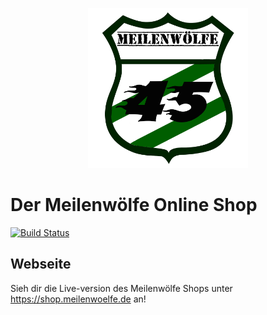
<p align="center">
  <img height="256px" width="256px" style="text-align: center;" src="https://raw.githubusercontent.com/lehoffma/memo/master/src/main/web/src/resources/images/Logo.png">
</p>

# Der Meilenwölfe Online Shop

[![Build Status](https://travis-ci.org/lehoffma/memo.svg?branch=develop)](https://travis-ci.org/lehoffma/memo)

## Webseite
Sieh dir die Live-version des Meilenwölfe Shops unter https://shop.meilenwoelfe.de an!

